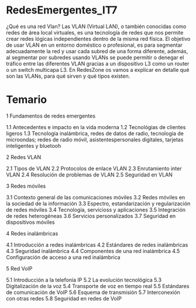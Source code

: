 # RedesEmergentes_IT7
¿Qué es una red Vlan?
Las VLAN (Virtual LAN), o también conocidas como redes de área local virtuales, es una tecnología de redes que nos permite crear redes lógicas independientes dentro de la misma red física. El objetivo de usar VLAN en un entorno doméstico o profesional, es para segmentar adecuadamente la red y usar cada subred de una forma diferente, además, al segmentar por subredes usando VLANs se puede permitir o denegar el tráfico entre las diferentes VLAN gracias a un dispositivo L3 como un router o un switch multicapa L3. En RedesZone os vamos a explicar en detalle qué son las VLANs, para qué sirven y qué tipos existen.

# Temario 

1 Fundamentos de redes emergentes  

1.1 Antecedentes e impacto en la vida moderna
1.2 Tecnológias de clientes ligeros
1.3 Tecnología inalámbrica, redes de datos de radio, tecnología de microondas; redes de radio móvil, asistentespersonales digitales, tarjetas inteligentes y bluetooh

2 Redes VLAN 

2.1 Tipos de VLAN
2.2 Protocolos de enlace VLAN 
2.3 Enrutamiento inter VLAN 
2.4 Resolución de problemas de VLAN
2.5 Seguridad en VLAN

3 Redes móviles 

3.1 Contexto general de las comunicaciones móviles
3.2 Redes móviles en la sociedad de la información 
3.3 Espectro, estandarización y regularización de redes móviles
3.4 Tecnología, servicioss y aplicaciones 
3.5 Integración de redes heterogéneas
3.6 Servicios personalizados 
3.7 Seguridad en dispositivos móviles

4 Redes inalámbricas 

4.1 Introducción a redes inalámbricas
4.2 Estándares de redes inalámbricas
4.3 Seguridad inalámbrica 
4.4 Componentes de una red inalámbrica
4.5 Configuración de acceso a una red inalámbrica 

5 Red VoIP 

5.1 Introducción a la telefonía IP
5.2 La evolución tecnológica 
5.3 Digitalización de la voz 
5.4 Transporte de voz en tiempo real 
5.5 Estándares de comunicación de VoIP
5.6 Esquema de transmisión 
5.7 Interconexión con otras redes 
5.8 Seguridad en redes de VoIP
